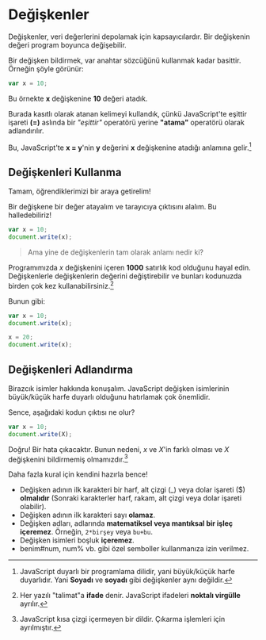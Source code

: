 # Değişkenler

Değişkenler, veri değerlerini depolamak için kapsayıcılardır. Bir değişkenin değeri program boyunca değişebilir.

Bir değişken bildirmek, var anahtar sözcüğünü kullanmak kadar basittir. Örneğin şöyle görünür:

```javascript	
var x = 10;
```

Bu örnekte **x** değişkenine **10** değeri atadık.

Burada kasıtlı olarak atanan kelimeyi kullandık, çünkü JavaScript'te eşittir işareti **(=)** aslında bir *"eşittir"* operatörü yerine **"atama"** operatörü olarak adlandırılır.

Bu, JavaScript'te **x = y**'nin **y** değerini **x** değişkenine atadığı anlamına gelir.[^1]

  [^1]: JavaScript duyarlı bir programlama dilidir, yani büyük/küçük harfe duyarlıdır. Yani **Soyadı** ve **soyadı** gibi değişkenler aynı değildir.

## Değişkenleri Kullanma

Tamam, öğrendiklerimizi bir araya getirelim!

Bir değişkene bir değer atayalım ve tarayıcıya çıktısını alalım. Bu halledebiliriz!

```javascript
var x = 10;
document.write(x);
```

> Ama yine de değişkenlerin tam olarak anlamı nedir ki? 

Programımızda *x* değişkenini içeren **1000** satırlık kod olduğunu hayal edin. Değişkenlerle değişkenlerin değerini değiştirebilir ve bunları kodunuzda birden çok kez kullanabilirsiniz.[^2]

  [^2]: Her yazılı "talimat"a **ifade** denir. JavaScript ifadeleri **noktalı virgülle** ayrılır.

Bunun gibi:

```javascript
var x = 10;
document.write(x);

x = 20;
document.write(x);
```

## Değişkenleri Adlandırma

Birazcık isimler hakkında konuşalım. JavaScript değişken isimlerinin büyük/küçük harfe duyarlı olduğunu hatırlamak çok önemlidir.

Sence, aşağıdaki kodun çıktısı ne olur?

```javascript	
var x = 10;
document.write(X);
```

Doğru! Bir hata çıkacaktır. Bunun nedeni, *x* ve *X*'in farklı olması ve *X* değişkenini bildirmemiş olmamızdır.[^3]

  [^3]: JavaScript kısa çizgi içermeyen bir dildir. Çıkarma işlemleri için ayrılmıştır.

Daha fazla kural için kendini hazırla bence!
- Değişken adının ilk karakteri bir harf, alt çizgi (_) veya dolar işareti ($) **olmalıdır** (Sonraki karakterler harf, rakam, alt çizgi veya dolar işareti olabilir).
- Değişken adının ilk karakteri sayı **olamaz**.
- Değişken adları, adlarında **matematiksel veya mantıksal bir işleç içeremez**. Örneğin, `2*birşey` veya `bu+bu`.
- Değişken isimleri boşluk **içeremez**.
- benim#num, num% vb. gibi özel semboller kullanmanıza izin verilmez.
